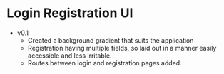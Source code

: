 # Login Registration UI
- v0.1 
  - Created a background gradient that suits the application
  - Registration having multiple fields, so laid out in a manner easily accessible and less irritable.
  - Routes between login and registration pages added.
